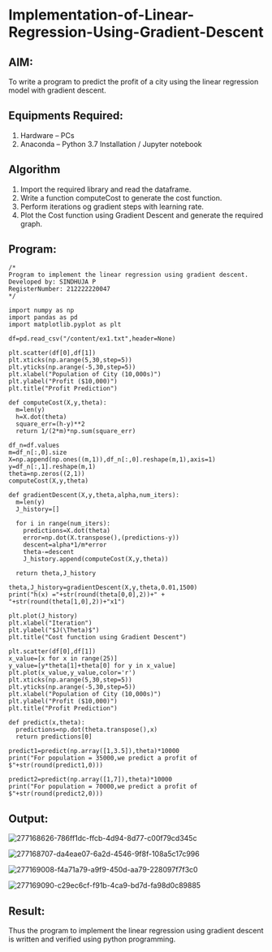 # Implementation-of-Linear-Regression-Using-Gradient-Descent

## AIM:
To write a program to predict the profit of a city using the linear regression model with gradient descent.

## Equipments Required:
1. Hardware – PCs
2. Anaconda – Python 3.7 Installation / Jupyter notebook

## Algorithm
1. Import the required library and read the dataframe.
2. Write a function computeCost to generate the cost function.
3. Perform iterations og gradient steps with learning rate.
4. Plot the Cost function using Gradient Descent and generate the required graph.
## Program:
```
/*
Program to implement the linear regression using gradient descent.
Developed by: SINDHUJA P
RegisterNumber: 212222220047
*/

import numpy as np
import pandas as pd
import matplotlib.pyplot as plt

df=pd.read_csv("/content/ex1.txt",header=None)

plt.scatter(df[0],df[1])
plt.xticks(np.arange(5,30,step=5))
plt.yticks(np.arange(-5,30,step=5))
plt.xlabel("Population of City (10,000s)")
plt.ylabel("Profit ($10,000)")
plt.title("Profit Prediction")

def computeCost(X,y,theta):
  m=len(y)
  h=X.dot(theta)
  square_err=(h-y)**2
  return 1/(2*m)*np.sum(square_err)

df_n=df.values
m=df_n[:,0].size
X=np.append(np.ones((m,1)),df_n[:,0].reshape(m,1),axis=1)
y=df_n[:,1].reshape(m,1)
theta=np.zeros((2,1))
computeCost(X,y,theta)

def gradientDescent(X,y,theta,alpha,num_iters):
  m=len(y)
  J_history=[]

  for i in range(num_iters):
    predictions=X.dot(theta)
    error=np.dot(X.transpose(),(predictions-y))
    descent=alpha*1/m*error
    theta-=descent
    J_history.append(computeCost(X,y,theta))

  return theta,J_history

theta,J_history=gradientDescent(X,y,theta,0.01,1500)
print("h(x) ="+str(round(theta[0,0],2))+" + "+str(round(theta[1,0],2))+"x1")

plt.plot(J_history)
plt.xlabel("Iteration")
plt.ylabel("$J(\Theta)$")
plt.title("Cost function using Gradient Descent")

plt.scatter(df[0],df[1])
x_value=[x for x in range(25)]
y_value=[y*theta[1]+theta[0] for y in x_value]
plt.plot(x_value,y_value,color='r')
plt.xticks(np.arange(5,30,step=5))
plt.yticks(np.arange(-5,30,step=5))
plt.xlabel("Population of City (10,000s)")
plt.ylabel("Profit ($10,000)")
plt.title("Profit Prediction")

def predict(x,theta):
  predictions=np.dot(theta.transpose(),x)
  return predictions[0]

predict1=predict(np.array([1,3.5]),theta)*10000
print("For population = 35000,we predict a profit of $"+str(round(predict1,0)))

predict2=predict(np.array([1,7]),theta)*10000
print("For population = 70000,we predict a profit of $"+str(round(predict2,0)))

```



## Output:

![277168626-786ff1dc-ffcb-4d94-8d77-c00f79cd345c](https://github.com/Sindhuja9585/Implementation-of-Linear-Regression-Using-Gradient-Descent/assets/122860624/582b761f-9881-43ed-82ee-63a42bdad455)

![277168707-da4eae07-6a2d-4546-9f8f-108a5c17c996](https://github.com/Sindhuja9585/Implementation-of-Linear-Regression-Using-Gradient-Descent/assets/122860624/cca699d5-20be-4504-98c4-97f915684338)

![277169008-f4a71a79-a9f9-450d-aa79-228097f7f3c0](https://github.com/Sindhuja9585/Implementation-of-Linear-Regression-Using-Gradient-Descent/assets/122860624/edf55775-9f39-4b89-ae88-458b297c66a4)


![277169090-c29ec6cf-f91b-4ca9-bd7d-fa98d0c89885](https://github.com/Sindhuja9585/Implementation-of-Linear-Regression-Using-Gradient-Descent/assets/122860624/06aa40d1-ef8c-453c-99b9-1e946f4511cd)



## Result:
Thus the program to implement the linear regression using gradient descent is written and verified using python programming.
